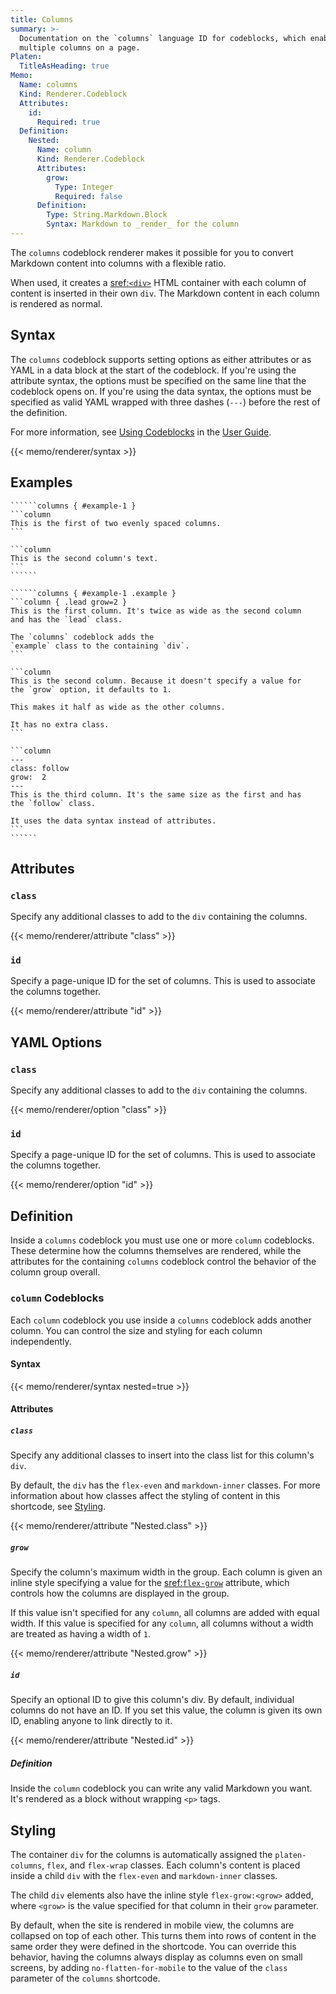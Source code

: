 ```yaml
---
title: Columns
summary: >-
  Documentation on the `columns` language ID for codeblocks, which enables you to format content in
  multiple columns on a page.
Platen:
  TitleAsHeading: true
Memo:
  Name: columns
  Kind: Renderer.Codeblock
  Attributes:
    id:
      Required: true
  Definition:
    Nested:
      Name: column
      Kind: Renderer.Codeblock
      Attributes:
        grow:
          Type: Integer
          Required: false
      Definition:
        Type: String.Markdown.Block
        Syntax: Markdown to _render_ for the column
---
```


The `columns` codeblock renderer makes it possible for you to convert Markdown content into columns
with a flexible ratio.

When used, it creates a [sref:`<div>`][s01] HTML container with each column of content is inserted
in their own `div`. The Markdown content in each column is rendered as normal.

## Syntax

The `columns` codeblock supports setting options as either attributes or as YAML in a data block at
the start of the codeblock. If you're using the attribute syntax, the options must be specified
on the same line that the codeblock opens on. If you're using the data syntax, the options must be
specified as valid YAML wrapped with three dashes (`---`) before the rest of the definition.

For more information, see [Using Codeblocks][01] in the [User Guide][02].

{{< memo/renderer/syntax >}}

## Examples

`````````memo-example-renderer { title="Minimal Example" }
``````columns { #example-1 }
```column
This is the first of two evenly spaced columns.
```

```column
This is the second column's text.
```
``````
`````````

`````````memo-example-renderer { title="Full Example" }
``````columns { #example-1 .example }
```column { .lead grow=2 }
This is the first column. It's twice as wide as the second column
and has the `lead` class.

The `columns` codeblock adds the
`example` class to the containing `div`.
```

```column
This is the second column. Because it doesn't specify a value for
the `grow` option, it defaults to 1.

This makes it half as wide as the other columns.

It has no extra class.
```

```column
---
class: follow
grow:  2
---
This is the third column. It's the same size as the first and has
the `follow` class.

It uses the data syntax instead of attributes.
```
``````
`````````

## Attributes

### `class`

Specify any additional classes to add to the `div` containing the columns.

{{< memo/renderer/attribute "class" >}}

### `id`

Specify a page-unique ID for the set of columns. This is used to associate the columns together.

{{< memo/renderer/attribute "id" >}}

## YAML Options

### `class`

Specify any additional classes to add to the `div` containing the columns.

{{< memo/renderer/option "class" >}}

### `id`

Specify a page-unique ID for the set of columns. This is used to associate the columns together.

{{< memo/renderer/option "id" >}}

## Definition

Inside a `columns` codeblock you must use one or more `column` codeblocks. These determine how the
columns themselves are rendered, while the attributes for the containing `columns` codeblock control
the behavior of the column group overall.

### `column` Codeblocks

Each `column` codeblock you use inside a `columns` codeblock adds another column. You can control
the size and styling for each column independently.

#### Syntax

{{< memo/renderer/syntax nested=true >}}

#### Attributes

##### `class`

Specify any additional classes to insert into the class list for this column's `div`.

By default, the `div` has the `flex-even` and `markdown-inner` classes. For more information about
how classes affect the styling of content in this shortcode, see [Styling](#styling).

{{< memo/renderer/attribute "Nested.class" >}}

##### `grow`

Specify the column's maximum width in the group. Each column is given an inline style specifying a
value for the [sref:`flex-grow`][s02] attribute, which controls how the columns are displayed in the
group.

If this value isn't specified for any `column`, all columns are added with equal width. If this
value is specified for any `column`, all columns without a width are treated as having a width of
`1`.

{{< memo/renderer/attribute "Nested.grow" >}}

##### `id`

Specify an optional ID to give this column's div. By default, individual columns do not have an ID.
If you set this value, the column is given its own ID, enabling anyone to link directly to it.

{{< memo/renderer/attribute "Nested.id" >}}

##### Definition

Inside the `column` codeblock you can write any valid Markdown you want. It's rendered as a block
without wrapping `<p>` tags.

## Styling

The container `div` for the columns is automatically assigned the `platen-columns`, `flex`, and
`flex-wrap` classes. Each column's content is placed inside a child `div` with the `flex-even` and
`markdown-inner` classes.

The child `div` elements also have the inline style `flex-grow:<grow>` added, where `<grow>` is the
value specified for that column in their `grow` parameter.

By default, when the site is rendered in mobile view, the columns are collapsed on top of each
other. This turns them into rows of content in the same order they were defined in the shortcode.
You can override this behavior, having the columns always display as columns even on small screens,
by adding `no-flatten-for-mobile` to the value of the `class` parameter of the `columns` shortcode.

<!-- Link References -->
[01]: /using
[02]: /using
[s02]: mdn.css:flex-grow
[s01]: mdn.html.element:div
